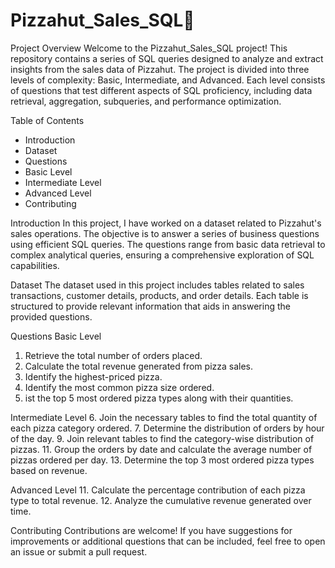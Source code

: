 # Pizzahut_Sales_SQL🍕

Project Overview
Welcome to the Pizzahut_Sales_SQL project! This repository contains a series of SQL queries designed to analyze and extract insights from the sales data of Pizzahut. The project is divided into three levels of complexity: Basic, Intermediate, and Advanced. Each level consists of questions that test different aspects of SQL proficiency, including data retrieval, aggregation, subqueries, and performance optimization.

Table of Contents
- Introduction
- Dataset
- Questions
- Basic Level
- Intermediate Level
- Advanced Level
- Contributing
  
Introduction
In this project, I have worked on a dataset related to Pizzahut's sales operations. The objective is to answer a series of business questions using efficient SQL queries. The questions range from basic data retrieval to complex analytical queries, ensuring a comprehensive exploration of SQL capabilities.

Dataset
The dataset used in this project includes tables related to sales transactions, customer details, products, and order details. Each table is structured to provide relevant information that aids in answering the provided questions.

Questions
Basic Level
1. Retrieve the total number of orders placed.
2. Calculate the total revenue generated from pizza sales.
3. Identify the highest-priced pizza.
4. Identify the most common pizza size ordered.
5. ist the top 5 most ordered pizza types along with their quantities.

Intermediate Level
6. Join the necessary tables to find the total quantity of each pizza category ordered.
7. Determine the distribution of orders by hour of the day.
9. Join relevant tables to find the category-wise distribution of pizzas.
11. Group the orders by date and calculate the average number of pizzas ordered per day.
13. Determine the top 3 most ordered pizza types based on revenue.

Advanced Level
11. Calculate the percentage contribution of each pizza type to total revenue.
12. Analyze the cumulative revenue generated over time.

Contributing
Contributions are welcome! If you have suggestions for improvements or additional questions that can be included, feel free to open an issue or submit a pull request.
